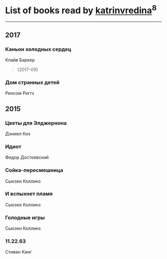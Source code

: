 # List of books read by [katrinvredina](http://vk.com/id2336755)<sup>8</sup>
---

## 2017

### Каньон холодных сердец
Клайв Баркер
> [2017-09] 


### Дом странных детей
Ренсом Риггз



## 2015

### Цветы для Элджернона
Дэниел Киз


### Идиот
Федор Достоевский


### Сойка-пересмешница
Сьюзен Коллинз


### И вспыхнет пламя
Сьюзен Коллинз


### Голодные игры
Сьюзен Коллинз


### 11.22.63
Стивен Кинг



